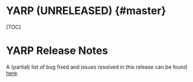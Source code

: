YARP <master> (UNRELEASED)                                         {#master}
============================

[TOC]

YARP <master> Release Notes
=============================


A (partial) list of bug fixed and issues resolved in this release can be found
[here](https://github.com/robotology/yarp/issues?q=label%3A%22Fixed+in%3A+YARP+master%22).

